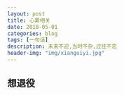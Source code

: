 ```yaml
---
layout: post
title: 心累相关
date: 2018-05-01
categories: blog
tags: [一句话]
description: 未来不迎,当时不杂,过往不恋
header-img: "img/xianguiyi.jpg"
---
```




## 想退役




